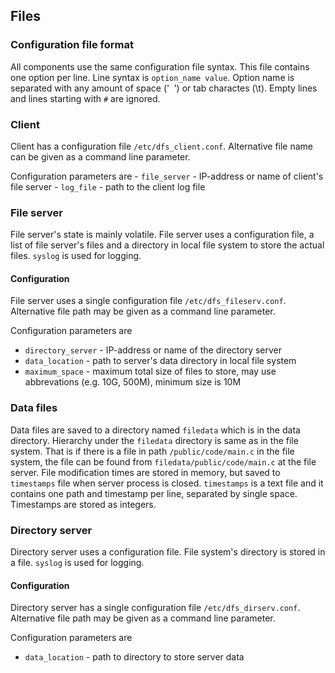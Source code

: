 <a id="files"></a>
Files
-----

### Configuration file format
All components use the same configuration file syntax. This file contains one option per line. Line syntax is `option_name value`. Option name is separated with any amount of space ('` `') or tab charactes (\t). Empty lines and lines starting with `#` are ignored.

### Client
Client has a configuration file `/etc/dfs_client.conf`. Alternative file name can be given as a command line parameter.

Configuration parameters are
	- `file_server` - IP-address or name of client's file server
	- `log_file` - path to the client log file

### File server
File server's state is mainly volatile. File server uses a configuration file, a list of file server's files and a directory in local file system to store the actual files. `syslog` is used for logging.

#### Configuration
File server uses a single configuration file `/etc/dfs_fileserv.conf`. Alternative file path may be given as a command line parameter.

Configuration parameters are
- `directory_server` - IP-address or name of the directory server
- `data_location` - path to server's data directory in local file system
- `maximum_space` - maximum total size of files to store, may use abbrevations (e.g. 10G, 500M), minimum size is 10M

### Data files
Data files are saved to a directory named `filedata` which is in the data directory. Hierarchy under the `filedata` directory is same as in the file system. That is if there is a file in path `/public/code/main.c` in the file system, the file can be found from `filedata/public/code/main.c` at the file server. File modification times are stored in memory, but saved to `timestamps` file when server process is closed. `timestamps` is a text file and it contains one path and timestamp per line, separated by single space. Timestamps are stored as integers.

### Directory server
Directory server uses a configuration file. File system's directory is stored in a file. `syslog` is used for logging.

#### Configuration
Directory server has a single configuration file `/etc/dfs_dirserv.conf`. Alternative file path may be given as a command line parameter.

Configuration parameters are
- `data_location` - path to directory to store server data

